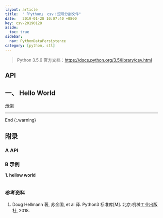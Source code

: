 ```yaml
---
layout: article
title:  "「Python」 csv：逗号分割文件"
date:   2019-01-28 10:07:40 +0800
key: csv-20190128
aside:
  toc: true
sidebar:
  nav: PythonDataPersistence
category: [python, stl]
---
```


> Python 3.5.6 官方文档：<https://docs.python.org/3.5/library/csv.html>  

## API

## 一、 Hello World
[示例](#hellow_world)  



-------------------  
 End
{:.warning}  



## 附录
### A API


### B 示例
<span id="hellow_world">**1. hellow world**</span>  


```python

```

### 参考资料
1. Doug Hellmann 著, 苏金国, et al 译. Python3 标准库[M]. 北京:机械工业出版社, 2018.
